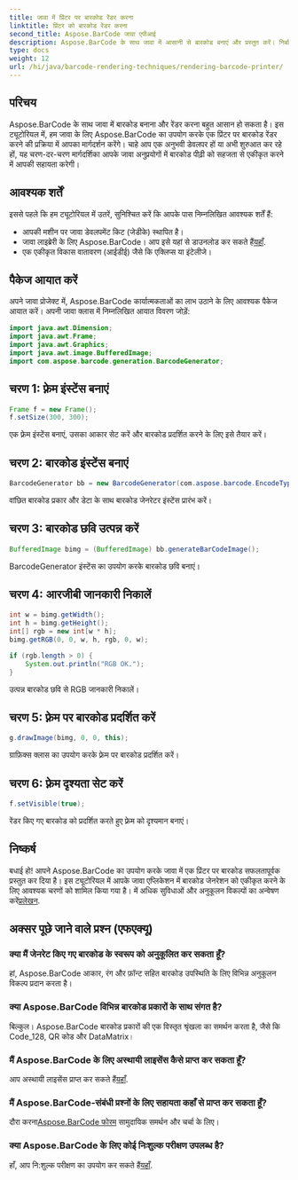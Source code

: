 ```yaml
---
title: जावा में प्रिंटर पर बारकोड रेंडर करना
linktitle: प्रिंटर को बारकोड रेंडर करना
second_title: Aspose.BarCode जावा एपीआई
description: Aspose.BarCode के साथ जावा में आसानी से बारकोड बनाएं और प्रस्तुत करें। निर्बाध एकीकरण के लिए हमारी चरण-दर-चरण मार्गदर्शिका का पालन करें।
type: docs
weight: 12
url: /hi/java/barcode-rendering-techniques/rendering-barcode-printer/
---
```


## परिचय

Aspose.BarCode के साथ जावा में बारकोड बनाना और रेंडर करना बहुत आसान हो सकता है। इस ट्यूटोरियल में, हम जावा के लिए Aspose.BarCode का उपयोग करके एक प्रिंटर पर बारकोड रेंडर करने की प्रक्रिया में आपका मार्गदर्शन करेंगे। चाहे आप एक अनुभवी डेवलपर हों या अभी शुरुआत कर रहे हों, यह चरण-दर-चरण मार्गदर्शिका आपके जावा अनुप्रयोगों में बारकोड पीढ़ी को सहजता से एकीकृत करने में आपकी सहायता करेगी।

## आवश्यक शर्तें

इससे पहले कि हम ट्यूटोरियल में उतरें, सुनिश्चित करें कि आपके पास निम्नलिखित आवश्यक शर्तें हैं:

- आपकी मशीन पर जावा डेवलपमेंट किट (जेडीके) स्थापित है।
-  जावा लाइब्रेरी के लिए Aspose.BarCode। आप इसे यहां से डाउनलोड कर सकते हैं[यहाँ](https://releases.aspose.com/barcode/java/).
- एक एकीकृत विकास वातावरण (आईडीई) जैसे कि एक्लिप्स या इंटेलीजे।

## पैकेज आयात करें

अपने जावा प्रोजेक्ट में, Aspose.BarCode कार्यात्मकताओं का लाभ उठाने के लिए आवश्यक पैकेज आयात करें। अपनी जावा क्लास में निम्नलिखित आयात विवरण जोड़ें:

```java
import java.awt.Dimension;
import java.awt.Frame;
import java.awt.Graphics;
import java.awt.image.BufferedImage;
import com.aspose.barcode.generation.BarcodeGenerator;
```

## चरण 1: फ़्रेम इंस्टेंस बनाएं

```java
Frame f = new Frame();
f.setSize(300, 300);
```

एक फ़्रेम इंस्टेंस बनाएं, उसका आकार सेट करें और बारकोड प्रदर्शित करने के लिए इसे तैयार करें।

## चरण 2: बारकोड इंस्टेंस बनाएं

```java
BarcodeGenerator bb = new BarcodeGenerator(com.aspose.barcode.EncodeTypes.CODE_128, "1234567");
```

वांछित बारकोड प्रकार और डेटा के साथ बारकोड जेनरेटर इंस्टेंस प्रारंभ करें।

## चरण 3: बारकोड छवि उत्पन्न करें

```java
BufferedImage bimg = (BufferedImage) bb.generateBarCodeImage();
```

BarcodeGenerator इंस्टेंस का उपयोग करके बारकोड छवि बनाएं।

## चरण 4: आरजीबी जानकारी निकालें

```java
int w = bimg.getWidth();
int h = bimg.getHeight();
int[] rgb = new int[w * h];
bimg.getRGB(0, 0, w, h, rgb, 0, w);

if (rgb.length > 0) {
    System.out.println("RGB OK.");
}
```

उत्पन्न बारकोड छवि से RGB जानकारी निकालें।

## चरण 5: फ़्रेम पर बारकोड प्रदर्शित करें

```java
g.drawImage(bimg, 0, 0, this);
```

ग्राफ़िक्स क्लास का उपयोग करके फ़्रेम पर बारकोड प्रदर्शित करें।

## चरण 6: फ़्रेम दृश्यता सेट करें

```java
f.setVisible(true);
```

रेंडर किए गए बारकोड को प्रदर्शित करते हुए फ़्रेम को दृश्यमान बनाएं।

## निष्कर्ष

 बधाई हो! आपने Aspose.BarCode का उपयोग करके जावा में एक प्रिंटर पर बारकोड सफलतापूर्वक प्रस्तुत कर दिया है। इस ट्यूटोरियल में आपके जावा एप्लिकेशन में बारकोड जेनरेशन को एकीकृत करने के लिए आवश्यक चरणों को शामिल किया गया है। में अधिक सुविधाओं और अनुकूलन विकल्पों का अन्वेषण करें[प्रलेखन](https://reference.aspose.com/barcode/java/).

## अक्सर पूछे जाने वाले प्रश्न (एफएक्यू)

### क्या मैं जेनरेट किए गए बारकोड के स्वरूप को अनुकूलित कर सकता हूँ?
हां, Aspose.BarCode आकार, रंग और फ़ॉन्ट सहित बारकोड उपस्थिति के लिए विभिन्न अनुकूलन विकल्प प्रदान करता है।

### क्या Aspose.BarCode विभिन्न बारकोड प्रकारों के साथ संगत है?
बिल्कुल। Aspose.BarCode बारकोड प्रकारों की एक विस्तृत श्रृंखला का समर्थन करता है, जैसे कि Code_128, QR कोड और DataMatrix।

### मैं Aspose.BarCode के लिए अस्थायी लाइसेंस कैसे प्राप्त कर सकता हूँ?
 आप अस्थायी लाइसेंस प्राप्त कर सकते हैं[यहाँ](https://purchase.aspose.com/temporary-license/).

### मैं Aspose.BarCode-संबंधी प्रश्नों के लिए सहायता कहाँ से प्राप्त कर सकता हूँ?
 दौरा करना[Aspose.BarCode फोरम](https://forum.aspose.com/c/barcode/13) सामुदायिक समर्थन और चर्चा के लिए।

### क्या Aspose.BarCode के लिए कोई निःशुल्क परीक्षण उपलब्ध है?
 हाँ, आप नि:शुल्क परीक्षण का उपयोग कर सकते हैं[यहाँ](https://releases.aspose.com/).

